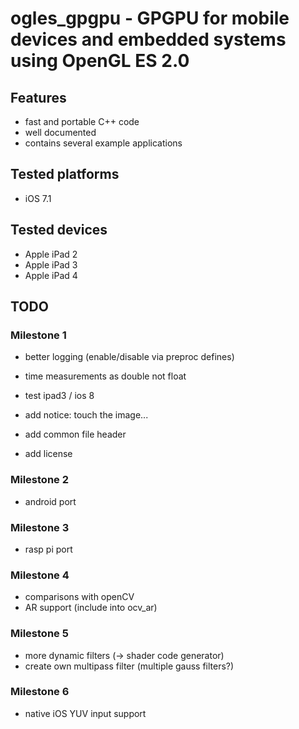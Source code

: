 # ogles_gpgpu - GPGPU for mobile devices and embedded systems using OpenGL ES 2.0

## Features

* fast and portable C++ code
* well documented
* contains several example applications

## Tested platforms

* iOS 7.1

## Tested devices

* Apple iPad 2
* Apple iPad 3
* Apple iPad 4

## TODO

### Milestone 1

* better logging (enable/disable via preproc defines)
* time measurements as double not float

* test ipad3 / ios 8

* add notice: touch the image...

* add common file header
* add license

### Milestone 2

* android port

### Milestone 3

* rasp pi port

### Milestone 4

* comparisons with openCV
* AR support (include into ocv_ar)

### Milestone 5

* more dynamic filters (-> shader code generator)
* create own multipass filter (multiple gauss filters?)

### Milestone 6

* native iOS YUV input support